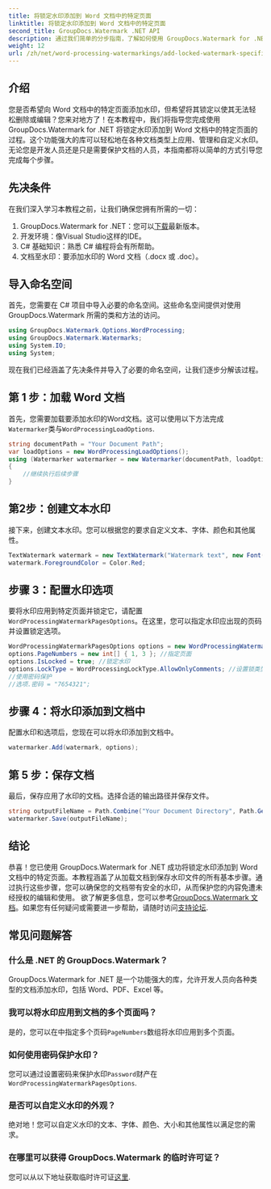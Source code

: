 ```yaml
---
title: 将锁定水印添加到 Word 文档中的特定页面
linktitle: 将锁定水印添加到 Word 文档中的特定页面
second_title: GroupDocs.Watermark .NET API
description: 通过我们简单的分步指南，了解如何使用 GroupDocs.Watermark for .NET 将锁定水印添加到 Word 文档中的特定页面。
weight: 12
url: /zh/net/word-processing-watermarkings/add-locked-watermark-specific-pages-word-docs/
---
```

## 介绍
您是否希望向 Word 文档中的特定页面添加水印，但希望将其锁定以使其无法轻松删除或编辑？您来对地方了！在本教程中，我们将指导您完成使用 GroupDocs.Watermark for .NET 将锁定水印添加到 Word 文档中的特定页面的过程。这个功能强大的库可以轻松地在各种文档类型上应用、管理和自定义水印。无论您是开发人员还是只是需要保护文档的人员，本指南都将以简单的方式引导您完成每个步骤。
## 先决条件
在我们深入学习本教程之前，让我们确保您拥有所需的一切：
1.  GroupDocs.Watermark for .NET：您可以[下载](https://releases.groupdocs.com/Watermark/net/)最新版本。
2. 开发环境：像Visual Studio这样的IDE。
3. C# 基础知识：熟悉 C# 编程将会有所帮助。
4. 文档至水印：要添加水印的 Word 文档（.docx 或 .doc）。
## 导入命名空间
首先，您需要在 C# 项目中导入必要的命名空间。这些命名空间提供对使用 GroupDocs.Watermark 所需的类和方法的访问。
```csharp
using GroupDocs.Watermark.Options.WordProcessing;
using GroupDocs.Watermark.Watermarks;
using System.IO;
using System;
```
现在我们已经涵盖了先决条件并导入了必要的命名空间，让我们逐步分解该过程。
## 第 1 步：加载 Word 文档
首先，您需要加载要添加水印的Word文档。这可以使用以下方法完成`Watermarker`类与`WordProcessingLoadOptions`.
```csharp
string documentPath = "Your Document Path";
var loadOptions = new WordProcessingLoadOptions();
using (Watermarker watermarker = new Watermarker(documentPath, loadOptions))
{
    //继续执行后续步骤
}
```
## 第2步：创建文本水印
接下来，创建文本水印。您可以根据您的要求自定义文本、字体、颜色和其他属性。
```csharp
TextWatermark watermark = new TextWatermark("Watermark text", new Font("Arial", 19));
watermark.ForegroundColor = Color.Red;
```
## 步骤 3：配置水印选项
要将水印应用到特定页面并锁定它，请配置`WordProcessingWatermarkPagesOptions`。在这里，您可以指定水印应出现的页码并设置锁定选项。
```csharp
WordProcessingWatermarkPagesOptions options = new WordProcessingWatermarkPagesOptions();
options.PageNumbers = new int[] { 1, 3 }; //指定页面
options.IsLocked = true; //锁定水印
options.LockType = WordProcessingLockType.AllowOnlyComments; //设置锁类型
//使用密码保护
//选项.密码 = "7654321";
```
## 步骤 4：将水印添加到文档中
配置水印和选项后，您现在可以将水印添加到文档中。
```csharp
watermarker.Add(watermark, options);
```
## 第 5 步：保存文档
最后，保存应用了水印的文档。选择合适的输出路径并保存文件。
```csharp
string outputFileName = Path.Combine("Your Document Directory", Path.GetFileName(documentPath));
watermarker.Save(outputFileName);
```
## 结论
恭喜！您已使用 GroupDocs.Watermark for .NET 成功将锁定水印添加到 Word 文档中的特定页面。本教程涵盖了从加载文档到保存水印文件的所有基本步骤。通过执行这些步骤，您可以确保您的文档带有安全的水印，从而保护您的内容免遭未经授权的编辑和使用。
欲了解更多信息，您可以参考[GroupDocs.Watermark 文档](https://tutorials.groupdocs.com/Watermark/net/)。如果您有任何疑问或需要进一步帮助，请随时访问[支持论坛](https://forum.groupdocs.com/c/watermark/19).
## 常见问题解答
### 什么是 .NET 的 GroupDocs.Watermark？
GroupDocs.Watermark for .NET 是一个功能强大的库，允许开发人员向各种类型的文档添加水印，包括 Word、PDF、Excel 等。
### 我可以将水印应用到文档的多个页面吗？
是的，您可以在中指定多个页码`PageNumbers`数组将水印应用到多个页面。
### 如何使用密码保护水印？
您可以通过设置密码来保护水印`Password`财产在`WordProcessingWatermarkPagesOptions`.
### 是否可以自定义水印的外观？
绝对地！您可以自定义水印的文本、字体、颜色、大小和其他属性以满足您的需求。
### 在哪里可以获得 GroupDocs.Watermark 的临时许可证？
您可以从以下地址获取临时许可证[这里](https://purchase.groupdocs.com/temporary-license/).